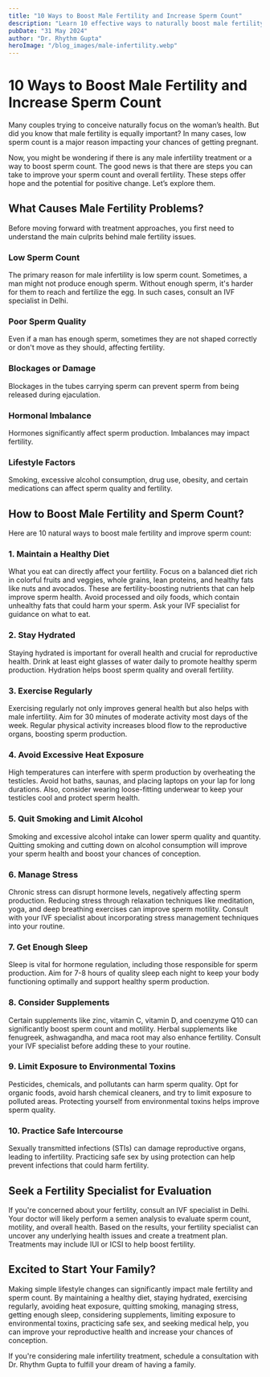 ```yaml
---
title: "10 Ways to Boost Male Fertility and Increase Sperm Count"
description: "Learn 10 effective ways to naturally boost male fertility and increase sperm count, from lifestyle changes to supplements and fertility treatments."
pubDate: "31 May 2024"
author: "Dr. Rhythm Gupta"
heroImage: "/blog_images/male-infertility.webp"
---
```


# 10 Ways to Boost Male Fertility and Increase Sperm Count

Many couples trying to conceive naturally focus on the woman’s health. But did you know that male fertility is equally important? In many cases, low sperm count is a major reason impacting your chances of getting pregnant.

Now, you might be wondering if there is any male infertility treatment or a way to boost sperm count. The good news is that there are steps you can take to improve your sperm count and overall fertility. These steps offer hope and the potential for positive change. Let’s explore them.

## What Causes Male Fertility Problems?

Before moving forward with treatment approaches, you first need to understand the main culprits behind male fertility issues.

### Low Sperm Count
The primary reason for male infertility is low sperm count. Sometimes, a man might not produce enough sperm. Without enough sperm, it's harder for them to reach and fertilize the egg. In such cases, consult an IVF specialist in Delhi.

### Poor Sperm Quality
Even if a man has enough sperm, sometimes they are not shaped correctly or don't move as they should, affecting fertility.

### Blockages or Damage
Blockages in the tubes carrying sperm can prevent sperm from being released during ejaculation.

### Hormonal Imbalance
Hormones significantly affect sperm production. Imbalances may impact fertility.

### Lifestyle Factors
Smoking, excessive alcohol consumption, drug use, obesity, and certain medications can affect sperm quality and fertility.

## How to Boost Male Fertility and Sperm Count?

Here are 10 natural ways to boost male fertility and improve sperm count:

### 1. Maintain a Healthy Diet

What you eat can directly affect your fertility. Focus on a balanced diet rich in colorful fruits and veggies, whole grains, lean proteins, and healthy fats like nuts and avocados. These are fertility-boosting nutrients that can help improve sperm health. Avoid processed and oily foods, which contain unhealthy fats that could harm your sperm. Ask your IVF specialist for guidance on what to eat.

### 2. Stay Hydrated

Staying hydrated is important for overall health and crucial for reproductive health. Drink at least eight glasses of water daily to promote healthy sperm production. Hydration helps boost sperm quality and overall fertility.

### 3. Exercise Regularly

Exercising regularly not only improves general health but also helps with male infertility. Aim for 30 minutes of moderate activity most days of the week. Regular physical activity increases blood flow to the reproductive organs, boosting sperm production.

### 4. Avoid Excessive Heat Exposure

High temperatures can interfere with sperm production by overheating the testicles. Avoid hot baths, saunas, and placing laptops on your lap for long durations. Also, consider wearing loose-fitting underwear to keep your testicles cool and protect sperm health.

### 5. Quit Smoking and Limit Alcohol

Smoking and excessive alcohol intake can lower sperm quality and quantity. Quitting smoking and cutting down on alcohol consumption will improve your sperm health and boost your chances of conception.

### 6. Manage Stress

Chronic stress can disrupt hormone levels, negatively affecting sperm production. Reducing stress through relaxation techniques like meditation, yoga, and deep breathing exercises can improve sperm motility. Consult with your IVF specialist about incorporating stress management techniques into your routine.

### 7. Get Enough Sleep

Sleep is vital for hormone regulation, including those responsible for sperm production. Aim for 7-8 hours of quality sleep each night to keep your body functioning optimally and support healthy sperm production.

### 8. Consider Supplements

Certain supplements like zinc, vitamin C, vitamin D, and coenzyme Q10 can significantly boost sperm count and motility. Herbal supplements like fenugreek, ashwagandha, and maca root may also enhance fertility. Consult your IVF specialist before adding these to your routine.

### 9. Limit Exposure to Environmental Toxins

Pesticides, chemicals, and pollutants can harm sperm quality. Opt for organic foods, avoid harsh chemical cleaners, and try to limit exposure to polluted areas. Protecting yourself from environmental toxins helps improve sperm quality.

### 10. Practice Safe Intercourse

Sexually transmitted infections (STIs) can damage reproductive organs, leading to infertility. Practicing safe sex by using protection can help prevent infections that could harm fertility.

## Seek a Fertility Specialist for Evaluation

If you're concerned about your fertility, consult an IVF specialist in Delhi. Your doctor will likely perform a semen analysis to evaluate sperm count, motility, and overall health. Based on the results, your fertility specialist can uncover any underlying health issues and create a treatment plan. Treatments may include IUI or ICSI to help boost fertility.

## Excited to Start Your Family?

Making simple lifestyle changes can significantly impact male fertility and sperm count. By maintaining a healthy diet, staying hydrated, exercising regularly, avoiding heat exposure, quitting smoking, managing stress, getting enough sleep, considering supplements, limiting exposure to environmental toxins, practicing safe sex, and seeking medical help, you can improve your reproductive health and increase your chances of conception.

If you're considering male infertility treatment, schedule a consultation with Dr. Rhythm Gupta to fulfill your dream of having a family.
